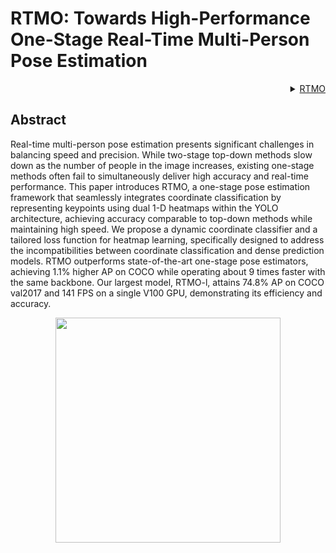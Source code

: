 # RTMO: Towards High-Performance One-Stage Real-Time Multi-Person Pose Estimation

<!-- [ALGORITHM] -->

<details>
<summary align="right"><a href="https://arxiv.org/abs/2312.07526">RTMO</a></summary>

```bibtex
@misc{lu2023rtmo,
      title={{RTMO}: Towards High-Performance One-Stage Real-Time Multi-Person Pose Estimation},
      author={Peng Lu and Tao Jiang and Yining Li and Xiangtai Li and Kai Chen and Wenming Yang},
      year={2023},
      eprint={2312.07526},
      archivePrefix={arXiv},
      primaryClass={cs.CV}
}
```

</details>

## Abstract

<!-- [ABSTRACT] -->

Real-time multi-person pose estimation presents significant challenges in balancing speed and precision. While two-stage top-down methods slow down as the number of people in the image increases, existing one-stage methods often fail to simultaneously deliver high accuracy and real-time performance. This paper introduces RTMO, a one-stage pose estimation framework that seamlessly integrates coordinate classification by representing keypoints using dual 1-D heatmaps within the YOLO architecture, achieving accuracy comparable to top-down methods while maintaining high speed. We propose a dynamic coordinate classifier and a tailored loss function for heatmap learning, specifically designed to address the incompatibilities between coordinate classification and dense prediction models. RTMO outperforms state-of-the-art one-stage pose estimators, achieving 1.1% higher AP on COCO while operating about 9 times faster with the same backbone. Our largest model, RTMO-l, attains 74.8% AP on COCO val2017 and 141 FPS on a single V100 GPU, demonstrating its efficiency and accuracy.

<!-- [IMAGE] -->

<div align=center>
<img src="https://github.com/open-mmlab/mmpose/assets/26127467/ad94c097-7d51-4b91-b885-d8605e22a0e6" height="360px" alt><br>
</div>
